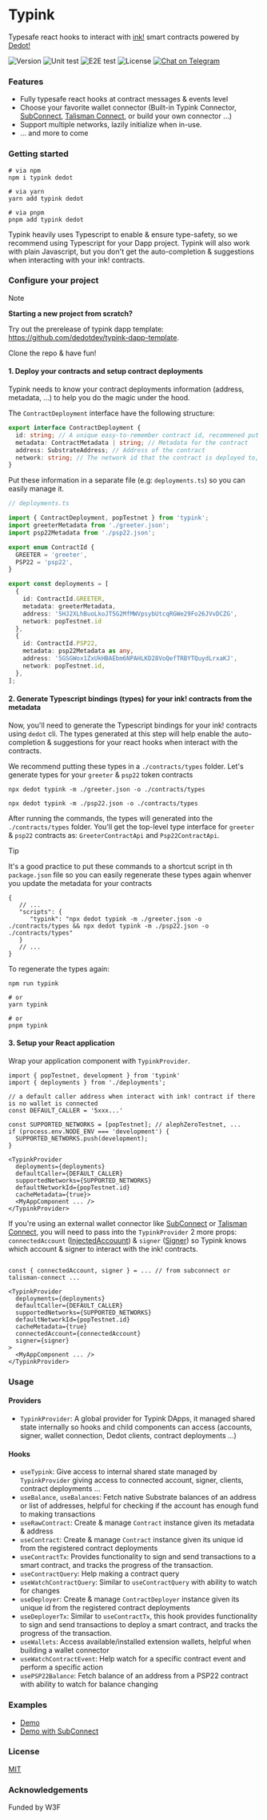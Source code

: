 # Typink

Typesafe react hooks to interact with [ink!](https://use.ink/) smart contracts powered by [Dedot!](https://github.com/dedotdev/dedot)

![Version][ico-version]
![Unit test][ico-unit-test]
![E2E test][ico-e2e-test]
![License][ico-license]
[![Chat on Telegram][ico-telegram]][link-telegram]

[ico-telegram]: https://img.shields.io/badge/Dedot-2CA5E0.svg?style=flat-square&logo=telegram&label=Telegram
[ico-unit-test]: https://img.shields.io/github/actions/workflow/status/dedotdev/typink/run-tests.yml?label=unit%20tests&style=flat-square
[ico-e2e-test]: https://img.shields.io/github/actions/workflow/status/dedotdev/typink/zombienet-tests.yml?label=e2e%20tests&style=flat-square
[ico-version]: https://img.shields.io/github/package-json/v/dedotdev/typink?filename=packages%2Ftypink%2Fpackage.json&style=flat-square
[ico-license]: https://img.shields.io/github/license/dedotdev/typink?style=flat-square

[link-telegram]: https://t.me/JoinDedot

### Features
- Fully typesafe react hooks at contract messages & events level
- Choose your favorite wallet connector (Built-in Typink Connector, [SubConnect](https://github.com/Koniverse/SubConnect-v2), [Talisman Connect](https://github.com/TalismanSociety/talisman-connect), or build your own connector ...)
- Support multiple networks, lazily initialize when in-use.
- ... and more to come

### Getting started

```shell
# via npm
npm i typink dedot

# via yarn
yarn add typink dedot

# via pnpm
pnpm add typink dedot
```

Typink heavily uses Typescript to enable & ensure type-safety, so we recommend using Typescript for your Dapp project. Typink will also work with plain Javascript, but you don't get the auto-completion & suggestions when interacting with your ink! contracts.

### Configure your project

> [!NOTE]
>
> **Starting a new project from scratch?**
>
> Try out the prerelease of typink dapp template: https://github.com/dedotdev/typink-dapp-template.
>
> Clone the repo & have fun!



#### 1. Deploy your contracts and setup contract deployments

Typink needs to know your contract deployments information (address, metadata, ...) to help you do the magic under the hood.

The `ContractDeployment` interface have the following structure:
```typescript
export interface ContractDeployment {
  id: string; // A unique easy-to-remember contract id, recommened put them in an enum
  metadata: ContractMetadata | string; // Metadata for the contract
  address: SubstrateAddress; // Address of the contract
  network: string; // The network id that the contract is deployed to, e.g: Pop Testnet (pop_testnet), Aleph Zero Testnet (alephzero_testnet) ...
}
```

Put these information in a separate file (e.g: `deployments.ts`) so you can easily manage it.

```typescript deployments.ts
// deployments.ts

import { ContractDeployment, popTestnet } from 'typink';
import greeterMetadata from './greeter.json';
import psp22Metadata from './psp22.json';

export enum ContractId {
  GREETER = 'greeter',
  PSP22 = 'psp22',
}

export const deployments = [
  {
    id: ContractId.GREETER,
    metadata: greeterMetadata,
    address: '5HJ2XLhBuoLkoJT5G2MfMWVpsybUtcqRGWe29Fo26JVvDCZG',
    network: popTestnet.id
  },
  {
    id: ContractId.PSP22,
    metadata: psp22Metadata as any,
    address: '5GSGWox1ZxUkHBAEbm6NPAHLKD28VoQefTRBYTQuydLrxaKJ',
    network: popTestnet.id,
  },
];
```

#### 2. Generate Typescript bindings (types) for your ink! contracts from the metadata

Now, you'll need to generate the Typescript bindings for your ink! contracts using `dedot` cli. The types generated at this step will help enable the auto-completion & suggestions for your react hooks when interact with the contracts.

We recommend putting these types in a `./contracts/types` folder. Let's generate types for your `greeter` & `psp22` token contracts

```shell
npx dedot typink -m ./greeter.json -o ./contracts/types

npx dedot typink -m ./psp22.json -o ./contracts/types
```

After running the commands, the types will generated into the `./contracts/types` folder. You'll get the top-level type interface for `greeter` & `psp22` contracts as: `GreeterContractApi` and `Psp22ContractApi`.

> [!TIP]
> It's a good practice to put these commands to a shortcut script in th `package.json` file so you can easily regenerate these types again whenver you update the metadata for your contracts
>
> ```jsonc
> {
>    // ...
>    "scripts": {
>       "typink": "npx dedot typink -m ./greeter.json -o ./contracts/types && npx dedot typink -m ./psp22.json -o ./contracts/types"
>    }
>    // ...
> }
> ```
>
> To regenerate the types again:
> ```shell
> npm run typink
>
> # or
> yarn typink
>
> # or
> pnpm typink
> ```


#### 3. Setup your React application

Wrap your application component with `TypinkProvider`.

```tsx
import { popTestnet, development } from 'typink'
import { deployments } from './deployments';

// a default caller address when interact with ink! contract if there is no wallet is connected
const DEFAULT_CALLER = '5xxx...' 

const SUPPORTED_NETWORKS = [popTestnet]; // alephZeroTestnet, ...
if (process.env.NODE_ENV === 'development') {
  SUPPORTED_NETWORKS.push(development);
}

<TypinkProvider
  deployments={deployments}
  defaultCaller={DEFAULT_CALLER}
  supportedNetworks={SUPPORTED_NETWORKS}
  defaultNetworkId={popTestnet.id}
  cacheMetadata={true}>
  <MyAppComponent ... />
</TypinkProvider>
```

If you're using an external wallet connector like [SubConnect](https://github.com/Koniverse/SubConnect-v2) or [Talisman Connect](https://github.com/TalismanSociety/talisman-connect), you will need to pass into the `TypinkProvider` 2 more props: `connectedAccount` ([InjectedAccouunt](https://github.com/dedotdev/typink/blob/d10fe8b7fccc9ef7cdfc1b74576705c6f261160d/packages/typink/src/types.ts#L46-L51)) & `signer` ([Signer](https://github.com/polkadot-js/api/blob/42b9735c32671e4fac2a5b78283a7fcdec9ef912/packages/types/src/types/extrinsic.ts#L168-L183)) so Typink knows which account & signer to interact with the ink! contracts.

```tsx

const { connectedAccount, signer } = ... // from subconnect or talisman-connect ...

<TypinkProvider
  deployments={deployments}
  defaultCaller={DEFAULT_CALLER}
  supportedNetworks={SUPPORTED_NETWORKS}
  defaultNetworkId={popTestnet.id}
  cacheMetadata={true}
  connectedAccount={connectedAccount}
  signer={signer}
>
  <MyAppComponent ... />
</TypinkProvider>
```

### Usage

#### Providers

- `TypinkProvider`: A global provider for Typink DApps, it managed shared state internally so hooks and child components can access (accounts, signer, wallet connection, Dedot clients, contract deployments ...)

#### Hooks

- `useTypink`: Give access to internal shared state managed by `TypinkProvider` giving access to connected account, signer, clients, contract deployments ... 
- `useBalance`, `useBalances`: Fetch native Substrate balances of an address or list of addresses, helpful for checking if the account has enough fund to making transactions 
- `useRawContract`: Create & manage `Contract` instance given its metadata & address
- `useContract`: Create & manage `Contract` instance given its unique id from the registered contract deployments 
- `useContractTx`: Provides functionality to sign and send transactions to a smart contract, and tracks the progress of the transaction.
- `useContractQuery`: Help making a contract query
- `useWatchContractQuery`: Similar to `useContractQuery` with ability to watch for changes
- `useDeployer`: Create & manage `ContractDeployer` instance given its unique id from the registered contract deployments
- `useDeployerTx`: Similar to `useContractTx`, this hook provides functionality to sign and send transactions to deploy a smart contract, and tracks the progress of the transaction.
- `useWallets`: Access available/installed extension wallets, helpful when building a wallet connector
- `useWatchContractEvent`: Help watch for a specific contract event and perform a specific action
- `usePSP22Balance`: Fetch balance of an address from a PSP22 contract with ability to watch for balance changing

### Examples

- [Demo](https://github.com/dedotdev/typink/tree/main/examples/demo)
- [Demo with SubConnect](https://github.com/dedotdev/typink/tree/main/examples/demo-subconnect)

### License

[MIT](https://github.com/dedotdev/typink/blob/main/LICENSE)

### Acknowledgements

Funded by W3F
